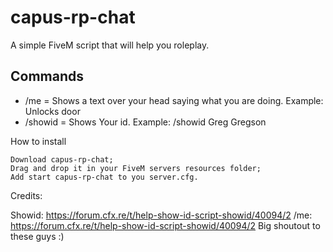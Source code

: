 # capus-rp-chat
A simple FiveM script that will help you roleplay.

## Commands
* /me = Shows a text over your head saying what you are doing. Example: Unlocks door
* /showid = Shows Your id. Example: /showid Greg Gregson 

How to install

    Download capus-rp-chat;
    Drag and drop it in your FiveM servers resources folder;
    Add start capus-rp-chat to you server.cfg.


Credits:

Showid: https://forum.cfx.re/t/help-show-id-script-showid/40094/2
/me: https://forum.cfx.re/t/help-show-id-script-showid/40094/2
Big shoutout to these guys :)

